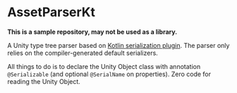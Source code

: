 # AssetParserKt

**This is a sample repository, may not be used as a library.**

A Unity type tree parser based on [Kotlin serialization plugin](https://github.com/Kotlin/kotlinx.serialization). The parser only relies on the compiler-generated default serializers. 

All things to do is to declare the Unity Object class with annotation `@Serializable` (and optional `@SerialName` on properties). Zero code for reading the Unity Object.
